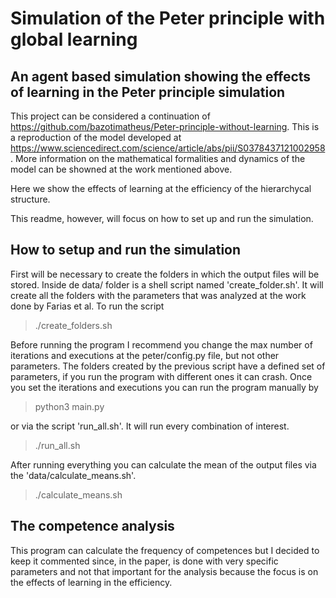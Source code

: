 # Simulation of the Peter principle with global learning

## An agent based simulation showing the effects of learning in the Peter principle simulation

This project can be considered a continuation of https://github.com/bazotimatheus/Peter-principle-without-learning.
This is a reproduction of the model developed at https://www.sciencedirect.com/science/article/abs/pii/S0378437121002958.
More information on the mathematical formalities and dynamics of the model can be showned at the work mentioned above.

Here we show the effects of learning at the efficiency of the hierarchycal structure.

This readme, however, will focus on how to set up and run the simulation.

## How to setup and run the simulation

First will be necessary to create the folders in which the output files will be stored.
Inside de data/ folder is a shell script named 'create_folder.sh'.
It will create all the folders with the parameters that was analyzed at the work done by Farias et al.
To run the script

> ./create_folders.sh

Before running the program I recommend you change the max number of iterations and executions at the peter/config.py file, but not other parameters.
The folders created by the previous script have a defined set of parameters, if you run the program with different ones it can crash.
Once you set the iterations and executions you can run the program manually by

> python3 main.py

or via the script 'run_all.sh'. It will run every combination of interest.

> ./run_all.sh

After running everything you can calculate the mean of the output files via the 'data/calculate_means.sh'.

> ./calculate_means.sh

## The competence analysis

This program can calculate the frequency of competences but I decided to keep it commented since, in the paper, is done with very specific parameters and not that important for the analysis because the focus is on the effects of learning in the efficiency.
